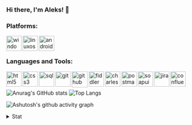 ### Hi there, I'm Aleks! 👋

### Platforms:

[<img align="Left" alt="windowsos" height="40" src="https://upload.wikimedia.org/wikipedia/commons/thumb/8/87/Windows_logo_-_2021.svg/240px-Windows_logo_-_2021.svg.png">](https://www.microsoft.com "WindowsOS")
[<img align="Left" alt="linuxos" height="40" src="https://upload.wikimedia.org/wikipedia/commons/thumb/3/35/Tux.svg/800px-Tux.svg.png">](https://www.kernel.org "LinuxOS")
[<img align="Left" alt="android os" height="40" src="https://upload.wikimedia.org/wikipedia/commons/thumb/e/e0/Android_robot_%282014-2019%29.svg/800px-Android_robot_%282014-2019%29.svg.png">](https://developer.android.com "AndroidOS")
</br></br>

### Languages and Tools:
[<img align="Left" alt="html5" height="40" src="https://upload.wikimedia.org/wikipedia/commons/thumb/6/61/HTML5_logo_and_wordmark.svg/800px-HTML5_logo_and_wordmark.svg.png">](https:/https://www.w3.org/html "HTML5")
[<img align="Left" alt="css3" height="40" src="https://upload.wikimedia.org/wikipedia/commons/thumb/d/d5/CSS3_logo_and_wordmark.svg/800px-CSS3_logo_and_wordmark.svg.png">](https://www.w3.org/Style/CSS/ "CSS3")
[<img align="Left" alt="sql" height="40" src="https://www.zeluslugi.ru/upload/news/terms20191115-1.png">](https://www.iso.org/standard/63555.html "SQL")
[<img align="Left" alt="git" height="40" src="https://www.vectorlogo.zone/logos/git-scm/git-scm-icon.svg">](https://git-scm.com/ "Git")
[<img align="Left" alt="github" height="42" src="https://upload.wikimedia.org/wikipedia/commons/thumb/9/95/Font_Awesome_5_brands_github.svg/800px-Font_Awesome_5_brands_github.svg.png">](https://github.com/ "GitHub")
[<img align="Left" alt="fiddler" height="40" src="https://1.bp.blogspot.com/-wPCmBo9VAHU/X6RFiiawFkI/AAAAAAAAFlY/7Crbsk5Ele4OWp8FL35HBr-Fr7DT0A9LQCLcBGAsYHQ/s200/Fiddler-Everywhere-Icon.png">](https://www.telerik.com/fiddler "Fiddler")
[<img align="Left" alt="charles" height="40" src="https://user-images.githubusercontent.com/15472/41327135-e4bf090c-6eca-11e8-9b76-032e8e2b0707.png">](https://www.charlesproxy.com/ "Charles")
[<img align="Left" alt="postman" height="40" src="https://www.vectorlogo.zone/logos/getpostman/getpostman-icon.svg">](https://www.postman.com/ "Postman")
[<img align="Left" alt="soapui" height="40" src="https://www.airslate.com/preview/explorebots/development/soapui.svg">](https://www.soapui.org/ "SoapUI")
[<img align="Left" alt="jira" height="40" src="https://cdn.icon-icons.com/icons2/2699/PNG/512/atlassian_jira_logo_icon_170511.png">](https://www.atlassian.com/software/jira "Jira")
[<img align="Left" alt="confluence" height="40" src="https://seeklogo.com/images/C/confluence-logo-D9B07137C2-seeklogo.com.png">](https://www.atlassian.com/software/confluence "Confluence")
</br></br>

![Anurag's GitHub stats](https://github-readme-stats.vercel.app/api?username=lleks&show_icons=true&h&bg_color=fff0&text_color=A4A4A4&include_all_commits=true&custom_title=GitHub_Stats&hide_border=true&title_color=447bbb&icon_color=447bbb) ![Top Langs](https://github-readme-stats.vercel.app/api/top-langs/?username=lleks&layout=compact&bg_color=fff0&text_color=A4A4A4&hide_border=true&title_color=447bbb&icon_color=447bbb)

![Ashutosh's github activity graph](https://activity-graph.herokuapp.com/graph?username=lleks&bg_color=fff0&hide_border=true&line=447bbb&color=447bbb)



<details>
  <summary>Stat</summary>
  <img align="left" alt="GitHubStats" src="https://komarev.com/ghpvc/?username=lleks&color=blue"
</details>       


<!--
**lleks/lleks** is a ✨ _special_ ✨ repository because its `README.md` (this file) appears on your GitHub profile.

Here are some ideas to get you started:

- 🔭 I’m currently working on ...
- 🌱 I’m currently learning ...
- 👯 I’m looking to collaborate on ...
- 🤔 I’m looking for help with ...
- 💬 Ask me about ...
- 📫 How to reach me: ...
- 😄 Pronouns: ...
- ⚡ Fun fact: ...
-->

